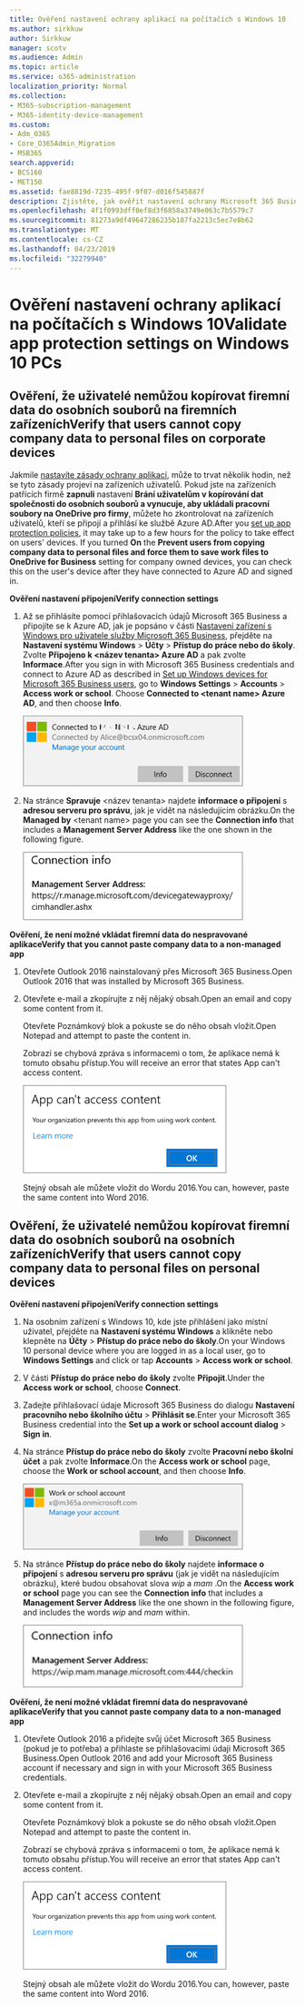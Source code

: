 ```yaml
---
title: Ověření nastavení ochrany aplikací na počítačích s Windows 10
ms.author: sirkkuw
author: Sirkkuw
manager: scotv
ms.audience: Admin
ms.topic: article
ms.service: o365-administration
localization_priority: Normal
ms.collection:
- M365-subscription-management
- M365-identity-device-management
ms.custom:
- Adm_O365
- Core_O365Admin_Migration
- MSB365
search.appverid:
- BCS160
- MET150
ms.assetid: fae8819d-7235-495f-9f07-d016f545887f
description: Zjistěte, jak ověřit nastavení ochrany Microsoft 365 Business aplikace v zařízení Windows 10.
ms.openlocfilehash: 4f1f0993dff0ef8d3f6858a3749e063c7b5579c7
ms.sourcegitcommit: 81273a9df49647286235b187fa2213c5ec7e8b62
ms.translationtype: MT
ms.contentlocale: cs-CZ
ms.lasthandoff: 04/23/2019
ms.locfileid: "32279940"
---
```

# <a name="validate-app-protection-settings-on-windows-10-pcs"></a><span data-ttu-id="43fbc-103">Ověření nastavení ochrany aplikací na počítačích s Windows 10</span><span class="sxs-lookup"><span data-stu-id="43fbc-103">Validate app protection settings on Windows 10 PCs</span></span>

## <a name="verify-that-users-cannot-copy-company-data-to-personal-files-on-corporate-devices"></a><span data-ttu-id="43fbc-104">Ověření, že uživatelé nemůžou kopírovat firemní data do osobních souborů na firemních zařízeních</span><span class="sxs-lookup"><span data-stu-id="43fbc-104">Verify that users cannot copy company data to personal files on corporate devices</span></span>

<span data-ttu-id="43fbc-p101">Jakmile [nastavíte zásady ochrany aplikací](protection-settings-for-windows-10-devices.md), může to trvat několik hodin, než se tyto zásady projeví na zařízeních uživatelů. Pokud jste na zařízeních patřících firmě **zapnuli** nastavení **Brání uživatelům v kopírování dat společnosti do osobních souborů a vynucuje, aby ukládali pracovní soubory na OneDrive pro firmy**, můžete ho zkontrolovat na zařízeních uživatelů, kteří se připojí a přihlásí ke službě Azure AD.</span><span class="sxs-lookup"><span data-stu-id="43fbc-p101">After you [set up app protection policies](protection-settings-for-windows-10-devices.md), it may take up to a few hours for the policy to take effect on users' devices. If you turned **On** the **Prevent users from copying company data to personal files and force them to save work files to OneDrive for Business** setting for company owned devices, you can check this on the user's device after they have connected to Azure AD and signed in.</span></span> 
  
 <span data-ttu-id="43fbc-107">**Ověření nastavení připojení**</span><span class="sxs-lookup"><span data-stu-id="43fbc-107">**Verify connection settings**</span></span>
  
1. <span data-ttu-id="43fbc-p102">Až se přihlásíte pomocí přihlašovacích údajů Microsoft 365 Business a připojíte se k Azure AD, jak je popsáno v části [Nastavení zařízení s Windows pro uživatele služby Microsoft 365 Business](set-up-windows-devices.md), přejděte na **Nastavení systému Windows** \> **Účty** \> **Přístup do práce nebo do školy**. Zvolte **Připojeno k \<název tenanta\> Azure AD** a pak zvolte **Informace**.</span><span class="sxs-lookup"><span data-stu-id="43fbc-p102">After you sign in with Microsoft 365 Business credentials and connect to Azure AD as described in [Set up Windows devices for Microsoft 365 Business users](set-up-windows-devices.md), go to **Windows Settings** \> **Accounts** \> **Access work or school**. Choose **Connected to \<tenant name\> Azure AD**, and then choose **Info**.</span></span>
    
    ![Click or tap Info on the Connected to Azure AD dialog.](media/a36ede2b-d1a0-4d4e-8ea7-af39b4b63890.png)
  
2. <span data-ttu-id="43fbc-111">Na stránce **Spravuje** \<název tenanta\> najdete **informace o připojení** s **adresou serveru pro správu**, jak je vidět na následujícím obrázku.</span><span class="sxs-lookup"><span data-stu-id="43fbc-111">On the **Managed by** \<tenant name\> page you can see the **Connection info** that includes a **Management Server Address** like the one shown in the following figure.</span></span> 
    
    ![Managed by page shows connection info of the device manager URL.](media/47515a8e-2d0c-4bea-99f0-6b2545b88a11.png)
  
 <span data-ttu-id="43fbc-113">**Ověření, že není možné vkládat firemní data do nespravované aplikace**</span><span class="sxs-lookup"><span data-stu-id="43fbc-113">**Verify that you cannot paste company data to a non-managed app**</span></span>
  
1. <span data-ttu-id="43fbc-114">Otevřete Outlook 2016 nainstalovaný přes Microsoft 365 Business.</span><span class="sxs-lookup"><span data-stu-id="43fbc-114">Open Outlook 2016 that was installed by Microsoft 365 Business.</span></span>
    
2. <span data-ttu-id="43fbc-115">Otevřete e-mail a zkopírujte z něj nějaký obsah.</span><span class="sxs-lookup"><span data-stu-id="43fbc-115">Open an email and copy some content from it.</span></span>
    
    <span data-ttu-id="43fbc-116">Otevřete Poznámkový blok a pokuste se do něho obsah vložit.</span><span class="sxs-lookup"><span data-stu-id="43fbc-116">Open Notepad and attempt to paste the content in.</span></span>
    
    <span data-ttu-id="43fbc-117">Zobrazí se chybová zpráva s informacemi o tom, že aplikace nemá k tomuto obsahu přístup.</span><span class="sxs-lookup"><span data-stu-id="43fbc-117">You will receive an error that states App can't access content.</span></span>
    
    ![A dialog that states app can't access content when you paste into an unmanaged app.](media/5e82b154-cf2f-43c8-ae80-b45d8ad80e56.png)
  
    <span data-ttu-id="43fbc-119">Stejný obsah ale můžete vložit do Wordu 2016.</span><span class="sxs-lookup"><span data-stu-id="43fbc-119">You can, however, paste the same content into Word 2016.</span></span>
    
## <a name="verify-that-users-cannot-copy-company-data-to-personal-files-on-personal-devices"></a><span data-ttu-id="43fbc-120">Ověření, že uživatelé nemůžou kopírovat firemní data do osobních souborů na osobních zařízeních</span><span class="sxs-lookup"><span data-stu-id="43fbc-120">Verify that users cannot copy company data to personal files on personal devices</span></span>

 <span data-ttu-id="43fbc-121">**Ověření nastavení připojení**</span><span class="sxs-lookup"><span data-stu-id="43fbc-121">**Verify connection settings**</span></span>
  
1. <span data-ttu-id="43fbc-122">Na osobním zařízení s Windows 10, kde jste přihlášení jako místní uživatel, přejděte na **Nastavení systému Windows** a klikněte nebo klepněte na **Účty** \> **Přístup do práce nebo do školy**.</span><span class="sxs-lookup"><span data-stu-id="43fbc-122">On your Windows 10 personal device where you are logged in as a local user, go to **Windows Settings** and click or tap **Accounts** \> **Access work or school**.</span></span>
    
2. <span data-ttu-id="43fbc-123">V části **Přístup do práce nebo do školy** zvolte **Připojit**.</span><span class="sxs-lookup"><span data-stu-id="43fbc-123">Under the **Access work or school**, choose **Connect**.</span></span>
    
3. <span data-ttu-id="43fbc-124">Zadejte přihlašovací údaje Microsoft 365 Business do dialogu **Nastavení pracovního nebo školního účtu** \> **Přihlásit se**.</span><span class="sxs-lookup"><span data-stu-id="43fbc-124">Enter your Microsoft 365 Business credential into the **Set up a work or school account dialog** \> **Sign in**.</span></span>
    
4. <span data-ttu-id="43fbc-125">Na stránce **Přístup do práce nebo do školy** zvolte **Pracovní nebo školní účet** a pak zvolte **Informace**.</span><span class="sxs-lookup"><span data-stu-id="43fbc-125">On the **Access work or school** page, choose the **Work or school account**, and then choose **Info**.</span></span>
    
    ![Click or tap Info on the Work or school account dalog.](media/63bd8b32-cb32-4afa-8ce0-6070ac403abc.png)
  
5. <span data-ttu-id="43fbc-127">Na stránce **Přístup do práce nebo do školy** najdete **informace o připojení** s **adresou serveru pro správu** (jak je vidět na následujícím obrázku), které budou obsahovat slova  *wip*  a  *mam*  .</span><span class="sxs-lookup"><span data-stu-id="43fbc-127">On the **Access work or school** page you can see the **Connection info** that includes a **Management Server Address** like the one shown in the following figure, and includes the words  *wip*  and  *mam*  within.</span></span> 
    
    ![Managed by page shows connection info URL that includes the words mam and wpi.](media/abd4eaf4-44fa-4538-a3e8-1e0d331dfe1e.png)
  
 <span data-ttu-id="43fbc-129">**Ověření, že není možné vkládat firemní data do nespravované aplikace**</span><span class="sxs-lookup"><span data-stu-id="43fbc-129">**Verify that you cannot paste company data to a non-managed app**</span></span>
  
1. <span data-ttu-id="43fbc-130">Otevřete Outlook 2016 a přidejte svůj účet Microsoft 365 Business (pokud je to potřeba) a přihlaste se přihlašovacími údaji Microsoft 365 Business.</span><span class="sxs-lookup"><span data-stu-id="43fbc-130">Open Outlook 2016 and add your Microsoft 365 Business account if necessary and sign in with your Microsoft 365 Business credentials.</span></span>
    
2. <span data-ttu-id="43fbc-131">Otevřete e-mail a zkopírujte z něj nějaký obsah.</span><span class="sxs-lookup"><span data-stu-id="43fbc-131">Open an email and copy some content from it.</span></span>
    
    <span data-ttu-id="43fbc-132">Otevřete Poznámkový blok a pokuste se do něho obsah vložit.</span><span class="sxs-lookup"><span data-stu-id="43fbc-132">Open Notepad and attempt to paste the content in.</span></span>
    
    <span data-ttu-id="43fbc-133">Zobrazí se chybová zpráva s informacemi o tom, že aplikace nemá k tomuto obsahu přístup.</span><span class="sxs-lookup"><span data-stu-id="43fbc-133">You will receive an error that states App can't access content.</span></span>
    
    ![A dialog that states app can't access content when you paste into an unmanaged app.](media/5e82b154-cf2f-43c8-ae80-b45d8ad80e56.png)
  
    <span data-ttu-id="43fbc-135">Stejný obsah ale můžete vložit do Wordu 2016.</span><span class="sxs-lookup"><span data-stu-id="43fbc-135">You can, however, paste the same content into Word 2016.</span></span>
    

